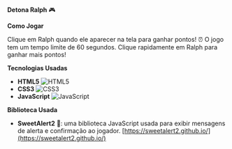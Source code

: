 **Detona Ralph** 🎮

**Como Jogar**

Clique em Ralph quando ele aparecer na tela para ganhar pontos! ⏰
O jogo tem um tempo limite de 60 segundos.
Clique rapidamente em Ralph para ganhar mais pontos!

**Tecnologias Usadas**

* **HTML5** <img src="https://img.shields.io/badge/HTML5-E34F26?style=for-the-badge&logo=html5&logoColor=white" alt="HTML5">
* **CSS3** <img src="https://img.shields.io/badge/CSS3-1572B6?style=for-the-badge&logo=css3&logoColor=white" alt="CSS3">
* **JavaScript** <img src="https://img.shields.io/badge/JavaScript-F7DC6F?style=for-the-badge&logo=javascript&logoColor=black" alt="JavaScript">

**Biblioteca Usada**

* **SweetAlert2** 📣: uma biblioteca JavaScript usada para exibir mensagens de alerta e confirmação ao jogador. [https://sweetalert2.github.io/](https://sweetalert2.github.io/)

